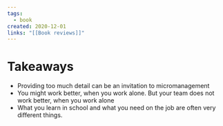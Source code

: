 ```yaml
---
tags:
  - book
created: 2020-12-01
links: "[[Book reviews]]"
---
```

# Takeaways
- Providing too much detail can be an invitation to micromanagement
- You might work better, when you work alone. But your team does not work better, when you work alone
- What you learn in school and what you need on the job are often very different things.